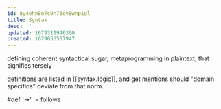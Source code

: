```yaml
---
id: 8y4ohn8o7c9n76oy8wnp1ql
title: Syntax
desc: ''
updated: 1679311946360
created: 1679053557947
---
```


defining coherent syntactical sugar, metaprogramming in plaintext, that signifies tersely

definitions are listed in [[syntax.logic]], and get mentions should "domain specifics" deviate from that norm.

#def
'->' := follows